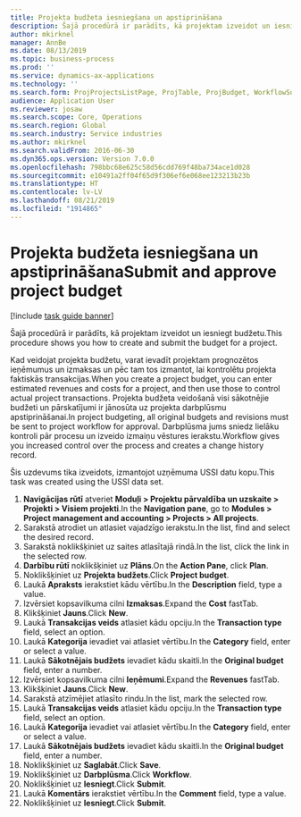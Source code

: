 ```yaml
---
title: Projekta budžeta iesniegšana un apstiprināšana
description: Šajā procedūrā ir parādīts, kā projektam izveidot un iesniegt budžetu.
author: mkirknel
manager: AnnBe
ms.date: 08/13/2019
ms.topic: business-process
ms.prod: ''
ms.service: dynamics-ax-applications
ms.technology: ''
ms.search.form: ProjProjectsListPage, ProjTable, ProjBudget, WorkflowSubmitDialog
audience: Application User
ms.reviewer: josaw
ms.search.scope: Core, Operations
ms.search.region: Global
ms.search.industry: Service industries
ms.author: mkirknel
ms.search.validFrom: 2016-06-30
ms.dyn365.ops.version: Version 7.0.0
ms.openlocfilehash: 798bbc68e625c58d56cdd769f48ba734ace1d028
ms.sourcegitcommit: e10491a2ff04f65d9f306ef6e068ee123213b23b
ms.translationtype: HT
ms.contentlocale: lv-LV
ms.lasthandoff: 08/21/2019
ms.locfileid: "1914865"
---
```

# <a name="submit-and-approve-project-budget"></a><span data-ttu-id="efbca-103">Projekta budžeta iesniegšana un apstiprināšana</span><span class="sxs-lookup"><span data-stu-id="efbca-103">Submit and approve project budget</span></span>

[!include [task guide banner](../../includes/task-guide-banner.md)]

<span data-ttu-id="efbca-104">Šajā procedūrā ir parādīts, kā projektam izveidot un iesniegt budžetu.</span><span class="sxs-lookup"><span data-stu-id="efbca-104">This procedure shows you how to create and submit the budget for a project.</span></span> 

<span data-ttu-id="efbca-105">Kad veidojat projekta budžetu, varat ievadīt projektam prognozētos ieņēmumus un izmaksas un pēc tam tos izmantot, lai kontrolētu projekta faktiskās transakcijas.</span><span class="sxs-lookup"><span data-stu-id="efbca-105">When you create a project budget, you can enter estimated revenues and costs for a project, and then use those to control actual project transactions.</span></span> <span data-ttu-id="efbca-106">Projekta budžeta veidošanā visi sākotnējie budžeti un pārskatījumi ir jānosūta uz projekta darbplūsmu apstiprināšanai.</span><span class="sxs-lookup"><span data-stu-id="efbca-106">In project budgeting, all original budgets and revisions must be sent to project workflow for approval.</span></span> <span data-ttu-id="efbca-107">Darbplūsma jums sniedz lielāku kontroli pār procesu un izveido izmaiņu vēstures ierakstu.</span><span class="sxs-lookup"><span data-stu-id="efbca-107">Workflow gives you increased control over the process and creates a change history record.</span></span>

<span data-ttu-id="efbca-108">Šis uzdevums tika izveidots, izmantojot uzņēmuma USSI datu kopu.</span><span class="sxs-lookup"><span data-stu-id="efbca-108">This task was created using the USSI data set.</span></span>

1. <span data-ttu-id="efbca-109">**Navigācijas rūtī** atveriet **Moduļi > Projektu pārvaldība un uzskaite > Projekti > Visiem projekti**.</span><span class="sxs-lookup"><span data-stu-id="efbca-109">In the **Navigation pane**, go to **Modules > Project management and accounting > Projects > All projects**.</span></span>
2. <span data-ttu-id="efbca-110">Sarakstā atrodiet un atlasiet vajadzīgo ierakstu.</span><span class="sxs-lookup"><span data-stu-id="efbca-110">In the list, find and select the desired record.</span></span>
3. <span data-ttu-id="efbca-111">Sarakstā noklikšķiniet uz saites atlasītajā rindā.</span><span class="sxs-lookup"><span data-stu-id="efbca-111">In the list, click the link in the selected row.</span></span>
4. <span data-ttu-id="efbca-112">**Darbību rūtī** noklikšķiniet uz **Plāns**.</span><span class="sxs-lookup"><span data-stu-id="efbca-112">On the **Action Pane**, click **Plan**.</span></span>
5. <span data-ttu-id="efbca-113">Noklikšķiniet uz **Projekta budžets**.</span><span class="sxs-lookup"><span data-stu-id="efbca-113">Click **Project budget**.</span></span>
6. <span data-ttu-id="efbca-114">Laukā **Apraksts** ierakstiet kādu vērtību.</span><span class="sxs-lookup"><span data-stu-id="efbca-114">In the **Description** field, type a value.</span></span>
7. <span data-ttu-id="efbca-115">Izvērsiet kopsavilkuma cilni **Izmaksas**.</span><span class="sxs-lookup"><span data-stu-id="efbca-115">Expand the **Cost** fastTab.</span></span>
8. <span data-ttu-id="efbca-116">Klikšķiniet **Jauns**.</span><span class="sxs-lookup"><span data-stu-id="efbca-116">Click **New**.</span></span>
9. <span data-ttu-id="efbca-117">Laukā **Transakcijas veids** atlasiet kādu opciju.</span><span class="sxs-lookup"><span data-stu-id="efbca-117">In the **Transaction type** field, select an option.</span></span>
10. <span data-ttu-id="efbca-118">Laukā **Kategorija** ievadiet vai atlasiet vērtību.</span><span class="sxs-lookup"><span data-stu-id="efbca-118">In the **Category** field, enter or select a value.</span></span>
11. <span data-ttu-id="efbca-119">Laukā **Sākotnējais budžets** ievadiet kādu skaitli.</span><span class="sxs-lookup"><span data-stu-id="efbca-119">In the **Original budget** field, enter a number.</span></span>
12. <span data-ttu-id="efbca-120">Izvērsiet kopsavilkuma cilni **Ieņēmumi**.</span><span class="sxs-lookup"><span data-stu-id="efbca-120">Expand the **Revenues** fastTab.</span></span>
13. <span data-ttu-id="efbca-121">Klikšķiniet **Jauns**.</span><span class="sxs-lookup"><span data-stu-id="efbca-121">Click **New**.</span></span>
14. <span data-ttu-id="efbca-122">Sarakstā atzīmējiet atlasīto rindu.</span><span class="sxs-lookup"><span data-stu-id="efbca-122">In the list, mark the selected row.</span></span>
15. <span data-ttu-id="efbca-123">Laukā **Transakcijas veids** atlasiet kādu opciju.</span><span class="sxs-lookup"><span data-stu-id="efbca-123">In the **Transaction type** field, select an option.</span></span>
16. <span data-ttu-id="efbca-124">Laukā **Kategorija** ievadiet vai atlasiet vērtību.</span><span class="sxs-lookup"><span data-stu-id="efbca-124">In the **Category** field, enter or select a value.</span></span>
17. <span data-ttu-id="efbca-125">Laukā **Sākotnējais budžets** ievadiet kādu skaitli.</span><span class="sxs-lookup"><span data-stu-id="efbca-125">In the **Original budget** field, enter a number.</span></span>
18. <span data-ttu-id="efbca-126">Noklikšķiniet uz **Saglabāt**.</span><span class="sxs-lookup"><span data-stu-id="efbca-126">Click **Save**.</span></span>
19. <span data-ttu-id="efbca-127">Noklikšķiniet uz **Darbplūsma**.</span><span class="sxs-lookup"><span data-stu-id="efbca-127">Click **Workflow**.</span></span>
20. <span data-ttu-id="efbca-128">Noklikšķiniet uz **Iesniegt**.</span><span class="sxs-lookup"><span data-stu-id="efbca-128">Click **Submit**.</span></span>
21. <span data-ttu-id="efbca-129">Laukā **Komentārs** ierakstiet vērtību.</span><span class="sxs-lookup"><span data-stu-id="efbca-129">In the **Comment** field, type a value.</span></span>
22. <span data-ttu-id="efbca-130">Noklikšķiniet uz **Iesniegt**.</span><span class="sxs-lookup"><span data-stu-id="efbca-130">Click **Submit**.</span></span>

